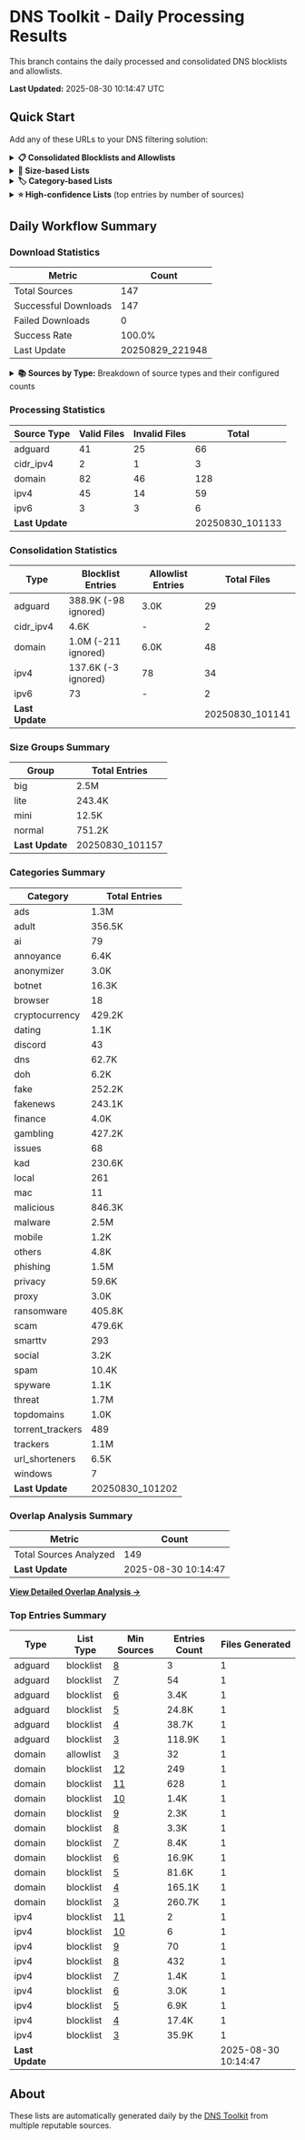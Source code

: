 # DNS Toolkit - Daily Processing Results

This branch contains the daily processed and consolidated DNS blocklists and allowlists.

**Last Updated:** 2025-08-30 10:14:47 UTC

## Quick Start

Add any of these URLs to your DNS filtering solution:

<details>
<summary><strong>📋 Consolidated Blocklists and Allowlists</strong></summary>

<strong>🛑 Blocklists</strong>

```
https://raw.githubusercontent.com/phani-kb/dns-toolkit/output/adguard_blocklist.txt
https://raw.githubusercontent.com/phani-kb/dns-toolkit/output/cidr_ipv4_blocklist.txt
https://raw.githubusercontent.com/phani-kb/dns-toolkit/output/domain_blocklist.txt
https://raw.githubusercontent.com/phani-kb/dns-toolkit/output/ipv4_blocklist.txt
https://raw.githubusercontent.com/phani-kb/dns-toolkit/output/ipv6_blocklist.txt
```

<strong>✅ Allowlists</strong>

```
https://raw.githubusercontent.com/phani-kb/dns-toolkit/output/adguard_allowlist.txt
https://raw.githubusercontent.com/phani-kb/dns-toolkit/output/domain_allowlist.txt
https://raw.githubusercontent.com/phani-kb/dns-toolkit/output/ipv4_allowlist.txt
```

</details>

<details>
<summary><strong>📏 Size-based Lists</strong></summary>

<strong>🛑 Blocklists</strong>

```
https://raw.githubusercontent.com/phani-kb/dns-toolkit/output/groups/big_adguard_blocklist.txt
https://raw.githubusercontent.com/phani-kb/dns-toolkit/output/groups/big_cidr_ipv4_blocklist.txt
https://raw.githubusercontent.com/phani-kb/dns-toolkit/output/groups/big_domain_blocklist.txt
https://raw.githubusercontent.com/phani-kb/dns-toolkit/output/groups/big_ipv4_blocklist.txt
https://raw.githubusercontent.com/phani-kb/dns-toolkit/output/groups/big_ipv6_blocklist.txt
https://raw.githubusercontent.com/phani-kb/dns-toolkit/output/groups/lite_adguard_blocklist.txt
https://raw.githubusercontent.com/phani-kb/dns-toolkit/output/groups/lite_cidr_ipv4_blocklist.txt
https://raw.githubusercontent.com/phani-kb/dns-toolkit/output/groups/lite_domain_blocklist.txt
https://raw.githubusercontent.com/phani-kb/dns-toolkit/output/groups/lite_ipv4_blocklist.txt
https://raw.githubusercontent.com/phani-kb/dns-toolkit/output/groups/mini_adguard_blocklist.txt
https://raw.githubusercontent.com/phani-kb/dns-toolkit/output/groups/mini_cidr_ipv4_blocklist.txt
https://raw.githubusercontent.com/phani-kb/dns-toolkit/output/groups/mini_domain_blocklist.txt
https://raw.githubusercontent.com/phani-kb/dns-toolkit/output/groups/mini_ipv4_blocklist.txt
https://raw.githubusercontent.com/phani-kb/dns-toolkit/output/groups/normal_adguard_blocklist.txt
https://raw.githubusercontent.com/phani-kb/dns-toolkit/output/groups/normal_cidr_ipv4_blocklist.txt
https://raw.githubusercontent.com/phani-kb/dns-toolkit/output/groups/normal_domain_blocklist.txt
https://raw.githubusercontent.com/phani-kb/dns-toolkit/output/groups/normal_ipv4_blocklist.txt
```

<strong>✅ Allowlists</strong>

```
https://raw.githubusercontent.com/phani-kb/dns-toolkit/output/groups/big_adguard_allowlist.txt
https://raw.githubusercontent.com/phani-kb/dns-toolkit/output/groups/big_domain_allowlist.txt
https://raw.githubusercontent.com/phani-kb/dns-toolkit/output/groups/big_ipv4_allowlist.txt
https://raw.githubusercontent.com/phani-kb/dns-toolkit/output/groups/lite_adguard_allowlist.txt
https://raw.githubusercontent.com/phani-kb/dns-toolkit/output/groups/lite_domain_allowlist.txt
https://raw.githubusercontent.com/phani-kb/dns-toolkit/output/groups/lite_ipv4_allowlist.txt
https://raw.githubusercontent.com/phani-kb/dns-toolkit/output/groups/mini_adguard_allowlist.txt
https://raw.githubusercontent.com/phani-kb/dns-toolkit/output/groups/mini_domain_allowlist.txt
https://raw.githubusercontent.com/phani-kb/dns-toolkit/output/groups/mini_ipv4_allowlist.txt
https://raw.githubusercontent.com/phani-kb/dns-toolkit/output/groups/normal_adguard_allowlist.txt
https://raw.githubusercontent.com/phani-kb/dns-toolkit/output/groups/normal_domain_allowlist.txt
https://raw.githubusercontent.com/phani-kb/dns-toolkit/output/groups/normal_ipv4_allowlist.txt
```

</details>

<details>
<summary><strong>🏷️ Category-based Lists</strong></summary>

<strong>🛑 Blocklists</strong>

```
https://raw.githubusercontent.com/phani-kb/dns-toolkit/output/categories/ads_adguard_blocklist.txt
https://raw.githubusercontent.com/phani-kb/dns-toolkit/output/categories/ads_domain_blocklist.txt
https://raw.githubusercontent.com/phani-kb/dns-toolkit/output/categories/ads_ipv4_blocklist.txt
https://raw.githubusercontent.com/phani-kb/dns-toolkit/output/categories/adult_adguard_blocklist.txt
https://raw.githubusercontent.com/phani-kb/dns-toolkit/output/categories/adult_domain_blocklist.txt
https://raw.githubusercontent.com/phani-kb/dns-toolkit/output/categories/annoyance_adguard_blocklist.txt
https://raw.githubusercontent.com/phani-kb/dns-toolkit/output/categories/annoyance_domain_blocklist.txt
https://raw.githubusercontent.com/phani-kb/dns-toolkit/output/categories/anonymizer_ipv4_blocklist.txt
https://raw.githubusercontent.com/phani-kb/dns-toolkit/output/categories/botnet_domain_blocklist.txt
https://raw.githubusercontent.com/phani-kb/dns-toolkit/output/categories/botnet_ipv4_blocklist.txt
https://raw.githubusercontent.com/phani-kb/dns-toolkit/output/categories/cryptocurrency_adguard_blocklist.txt
https://raw.githubusercontent.com/phani-kb/dns-toolkit/output/categories/cryptocurrency_domain_blocklist.txt
https://raw.githubusercontent.com/phani-kb/dns-toolkit/output/categories/cryptocurrency_ipv4_blocklist.txt
https://raw.githubusercontent.com/phani-kb/dns-toolkit/output/categories/dating_adguard_blocklist.txt
https://raw.githubusercontent.com/phani-kb/dns-toolkit/output/categories/dns_ipv4_blocklist.txt
https://raw.githubusercontent.com/phani-kb/dns-toolkit/output/categories/dns_ipv6_blocklist.txt
https://raw.githubusercontent.com/phani-kb/dns-toolkit/output/categories/doh_adguard_blocklist.txt
https://raw.githubusercontent.com/phani-kb/dns-toolkit/output/categories/doh_domain_blocklist.txt
https://raw.githubusercontent.com/phani-kb/dns-toolkit/output/categories/doh_ipv4_blocklist.txt
https://raw.githubusercontent.com/phani-kb/dns-toolkit/output/categories/fake_adguard_blocklist.txt
https://raw.githubusercontent.com/phani-kb/dns-toolkit/output/categories/fake_domain_blocklist.txt
https://raw.githubusercontent.com/phani-kb/dns-toolkit/output/categories/fakenews_domain_blocklist.txt
https://raw.githubusercontent.com/phani-kb/dns-toolkit/output/categories/gambling_domain_blocklist.txt
https://raw.githubusercontent.com/phani-kb/dns-toolkit/output/categories/kad_domain_blocklist.txt
https://raw.githubusercontent.com/phani-kb/dns-toolkit/output/categories/local_adguard_blocklist.txt
https://raw.githubusercontent.com/phani-kb/dns-toolkit/output/categories/local_domain_blocklist.txt
https://raw.githubusercontent.com/phani-kb/dns-toolkit/output/categories/malicious_adguard_blocklist.txt
https://raw.githubusercontent.com/phani-kb/dns-toolkit/output/categories/malicious_cidr_ipv4_blocklist.txt
https://raw.githubusercontent.com/phani-kb/dns-toolkit/output/categories/malicious_domain_blocklist.txt
https://raw.githubusercontent.com/phani-kb/dns-toolkit/output/categories/malicious_ipv4_blocklist.txt
https://raw.githubusercontent.com/phani-kb/dns-toolkit/output/categories/malicious_ipv6_blocklist.txt
https://raw.githubusercontent.com/phani-kb/dns-toolkit/output/categories/malware_adguard_blocklist.txt
https://raw.githubusercontent.com/phani-kb/dns-toolkit/output/categories/malware_domain_blocklist.txt
https://raw.githubusercontent.com/phani-kb/dns-toolkit/output/categories/malware_ipv4_blocklist.txt
https://raw.githubusercontent.com/phani-kb/dns-toolkit/output/categories/mobile_adguard_blocklist.txt
https://raw.githubusercontent.com/phani-kb/dns-toolkit/output/categories/phishing_adguard_blocklist.txt
https://raw.githubusercontent.com/phani-kb/dns-toolkit/output/categories/phishing_domain_blocklist.txt
https://raw.githubusercontent.com/phani-kb/dns-toolkit/output/categories/privacy_adguard_blocklist.txt
https://raw.githubusercontent.com/phani-kb/dns-toolkit/output/categories/privacy_domain_blocklist.txt
https://raw.githubusercontent.com/phani-kb/dns-toolkit/output/categories/privacy_ipv4_blocklist.txt
https://raw.githubusercontent.com/phani-kb/dns-toolkit/output/categories/proxy_ipv4_blocklist.txt
https://raw.githubusercontent.com/phani-kb/dns-toolkit/output/categories/ransomware_adguard_blocklist.txt
https://raw.githubusercontent.com/phani-kb/dns-toolkit/output/categories/ransomware_domain_blocklist.txt
https://raw.githubusercontent.com/phani-kb/dns-toolkit/output/categories/scam_domain_blocklist.txt
https://raw.githubusercontent.com/phani-kb/dns-toolkit/output/categories/scam_ipv4_blocklist.txt
https://raw.githubusercontent.com/phani-kb/dns-toolkit/output/categories/smarttv_domain_blocklist.txt
https://raw.githubusercontent.com/phani-kb/dns-toolkit/output/categories/social_domain_blocklist.txt
https://raw.githubusercontent.com/phani-kb/dns-toolkit/output/categories/spam_adguard_blocklist.txt
https://raw.githubusercontent.com/phani-kb/dns-toolkit/output/categories/spam_domain_blocklist.txt
https://raw.githubusercontent.com/phani-kb/dns-toolkit/output/categories/spam_ipv4_blocklist.txt
https://raw.githubusercontent.com/phani-kb/dns-toolkit/output/categories/spyware_adguard_blocklist.txt
https://raw.githubusercontent.com/phani-kb/dns-toolkit/output/categories/threat_adguard_blocklist.txt
https://raw.githubusercontent.com/phani-kb/dns-toolkit/output/categories/threat_cidr_ipv4_blocklist.txt
https://raw.githubusercontent.com/phani-kb/dns-toolkit/output/categories/threat_domain_blocklist.txt
https://raw.githubusercontent.com/phani-kb/dns-toolkit/output/categories/threat_ipv4_blocklist.txt
https://raw.githubusercontent.com/phani-kb/dns-toolkit/output/categories/threat_ipv6_blocklist.txt
https://raw.githubusercontent.com/phani-kb/dns-toolkit/output/categories/torrent_trackers_domain_blocklist.txt
https://raw.githubusercontent.com/phani-kb/dns-toolkit/output/categories/trackers_adguard_blocklist.txt
https://raw.githubusercontent.com/phani-kb/dns-toolkit/output/categories/trackers_domain_blocklist.txt
https://raw.githubusercontent.com/phani-kb/dns-toolkit/output/categories/url_shorteners_domain_blocklist.txt
```

<strong>✅ Allowlists</strong>

```
https://raw.githubusercontent.com/phani-kb/dns-toolkit/output/categories/ads_adguard_allowlist.txt
https://raw.githubusercontent.com/phani-kb/dns-toolkit/output/categories/ai_domain_allowlist.txt
https://raw.githubusercontent.com/phani-kb/dns-toolkit/output/categories/ai_ipv4_allowlist.txt
https://raw.githubusercontent.com/phani-kb/dns-toolkit/output/categories/annoyance_adguard_allowlist.txt
https://raw.githubusercontent.com/phani-kb/dns-toolkit/output/categories/browser_domain_allowlist.txt
https://raw.githubusercontent.com/phani-kb/dns-toolkit/output/categories/discord_domain_allowlist.txt
https://raw.githubusercontent.com/phani-kb/dns-toolkit/output/categories/finance_domain_allowlist.txt
https://raw.githubusercontent.com/phani-kb/dns-toolkit/output/categories/issues_domain_allowlist.txt
https://raw.githubusercontent.com/phani-kb/dns-toolkit/output/categories/local_adguard_allowlist.txt
https://raw.githubusercontent.com/phani-kb/dns-toolkit/output/categories/local_domain_allowlist.txt
https://raw.githubusercontent.com/phani-kb/dns-toolkit/output/categories/local_ipv4_allowlist.txt
https://raw.githubusercontent.com/phani-kb/dns-toolkit/output/categories/mac_domain_allowlist.txt
https://raw.githubusercontent.com/phani-kb/dns-toolkit/output/categories/malicious_adguard_allowlist.txt
https://raw.githubusercontent.com/phani-kb/dns-toolkit/output/categories/malware_adguard_allowlist.txt
https://raw.githubusercontent.com/phani-kb/dns-toolkit/output/categories/malware_domain_allowlist.txt
https://raw.githubusercontent.com/phani-kb/dns-toolkit/output/categories/mobile_domain_allowlist.txt
https://raw.githubusercontent.com/phani-kb/dns-toolkit/output/categories/others_adguard_allowlist.txt
https://raw.githubusercontent.com/phani-kb/dns-toolkit/output/categories/others_domain_allowlist.txt
https://raw.githubusercontent.com/phani-kb/dns-toolkit/output/categories/privacy_adguard_allowlist.txt
https://raw.githubusercontent.com/phani-kb/dns-toolkit/output/categories/topdomains_domain_allowlist.txt
https://raw.githubusercontent.com/phani-kb/dns-toolkit/output/categories/trackers_adguard_allowlist.txt
https://raw.githubusercontent.com/phani-kb/dns-toolkit/output/categories/windows_domain_allowlist.txt
```

</details>

<details>
<summary><strong>⭐ High-confidence Lists</strong> (top entries by number of sources)</summary>

<strong>🛑 Blocklists</strong>

```
https://raw.githubusercontent.com/phani-kb/dns-toolkit/output/top/top_adguard_blocklist_min3.txt
https://raw.githubusercontent.com/phani-kb/dns-toolkit/output/top/top_adguard_blocklist_min4.txt
https://raw.githubusercontent.com/phani-kb/dns-toolkit/output/top/top_adguard_blocklist_min5.txt
https://raw.githubusercontent.com/phani-kb/dns-toolkit/output/top/top_adguard_blocklist_min6.txt
https://raw.githubusercontent.com/phani-kb/dns-toolkit/output/top/top_adguard_blocklist_min7.txt
https://raw.githubusercontent.com/phani-kb/dns-toolkit/output/top/top_adguard_blocklist_min8.txt
https://raw.githubusercontent.com/phani-kb/dns-toolkit/output/top/top_domain_blocklist_min10.txt
https://raw.githubusercontent.com/phani-kb/dns-toolkit/output/top/top_domain_blocklist_min11.txt
https://raw.githubusercontent.com/phani-kb/dns-toolkit/output/top/top_domain_blocklist_min12.txt
https://raw.githubusercontent.com/phani-kb/dns-toolkit/output/top/top_domain_blocklist_min3.txt
https://raw.githubusercontent.com/phani-kb/dns-toolkit/output/top/top_domain_blocklist_min4.txt
https://raw.githubusercontent.com/phani-kb/dns-toolkit/output/top/top_domain_blocklist_min5.txt
https://raw.githubusercontent.com/phani-kb/dns-toolkit/output/top/top_domain_blocklist_min6.txt
https://raw.githubusercontent.com/phani-kb/dns-toolkit/output/top/top_domain_blocklist_min7.txt
https://raw.githubusercontent.com/phani-kb/dns-toolkit/output/top/top_domain_blocklist_min8.txt
https://raw.githubusercontent.com/phani-kb/dns-toolkit/output/top/top_domain_blocklist_min9.txt
https://raw.githubusercontent.com/phani-kb/dns-toolkit/output/top/top_ipv4_blocklist_min10.txt
https://raw.githubusercontent.com/phani-kb/dns-toolkit/output/top/top_ipv4_blocklist_min11.txt
https://raw.githubusercontent.com/phani-kb/dns-toolkit/output/top/top_ipv4_blocklist_min3.txt
https://raw.githubusercontent.com/phani-kb/dns-toolkit/output/top/top_ipv4_blocklist_min4.txt
https://raw.githubusercontent.com/phani-kb/dns-toolkit/output/top/top_ipv4_blocklist_min5.txt
https://raw.githubusercontent.com/phani-kb/dns-toolkit/output/top/top_ipv4_blocklist_min6.txt
https://raw.githubusercontent.com/phani-kb/dns-toolkit/output/top/top_ipv4_blocklist_min7.txt
https://raw.githubusercontent.com/phani-kb/dns-toolkit/output/top/top_ipv4_blocklist_min8.txt
https://raw.githubusercontent.com/phani-kb/dns-toolkit/output/top/top_ipv4_blocklist_min9.txt
```

<strong>✅ Allowlists</strong>

```
https://raw.githubusercontent.com/phani-kb/dns-toolkit/output/top/top_domain_allowlist_min3.txt
```

</details>

## Daily Workflow Summary

### Download Statistics

| Metric | Count |
|--------|-------|
| Total Sources | 147 |
| Successful Downloads | 147 |
| Failed Downloads | 0 |
| Success Rate | 100.0% |
| Last Update | 20250829_221948 |

<details>
<summary><strong>📚 Sources by Type:</strong> Breakdown of source types and their configured counts</summary>

**Sources by Type:**

| Source Type | Count |
|-------------|-------|
| adguard | 32 |
| cidr_ipv4 | 3 |
| domain | 50 |
| domain_adguard | 17 |
| domain_comment | 1 |
| domain_csv_http_url_find | 1 |
| domain_custom_csv_blackbook | 1 |
| domain_custom_csv_maltrail | 1 |
| domain_custom_html_puppyscams | 1 |
| domain_http_url | 3 |
| domain_top | 1 |
| domain_url | 3 |
| domain_with_comment_suffix | 1 |
| hostname | 16 |
| ipv4 | 28 |
| ipv4_cidr_expand | 5 |
| ipv4_csv_http_url_find | 1 |
| ipv4_find | 5 |
| ipv4_from_domain | 2 |
| ipv4_http_url | 3 |
| ipv4_range_expand | 1 |
| ipv4_url | 1 |
| ipv6 | 1 |
| ipv6_find | 1 |
| ipv6_htaccess | 1 |

</details>

### Processing Statistics

| Source Type | Valid Files | Invalid Files | Total |
|-------------|-------------|---------------|-------|
| adguard | 41 | 25 | 66 |
| cidr_ipv4 | 2 | 1 | 3 |
| domain | 82 | 46 | 128 |
| ipv4 | 45 | 14 | 59 |
| ipv6 | 3 | 3 | 6 |
| **Last Update** | | | 20250830_101133 |

### Consolidation Statistics

| Type | Blocklist Entries | Allowlist Entries | Total Files |
|------|-------------------|-------------------|-------------|
| adguard | 388.9K (-98 ignored) | 3.0K | 29 |
| cidr_ipv4 | 4.6K | - | 2 |
| domain | 1.0M (-211 ignored) | 6.0K | 48 |
| ipv4 | 137.6K (-3 ignored) | 78 | 34 |
| ipv6 | 73 | - | 2 |
| **Last Update** | | | 20250830_101141 |

### Size Groups Summary

| Group | Total Entries |
|-------|---------------|
| big | 2.5M |
| lite | 243.4K |
| mini | 12.5K |
| normal | 751.2K |
| **Last Update** | 20250830_101157 |

### Categories Summary

| Category | Total Entries |
|----------|---------------|
| ads | 1.3M |
| adult | 356.5K |
| ai | 79 |
| annoyance | 6.4K |
| anonymizer | 3.0K |
| botnet | 16.3K |
| browser | 18 |
| cryptocurrency | 429.2K |
| dating | 1.1K |
| discord | 43 |
| dns | 62.7K |
| doh | 6.2K |
| fake | 252.2K |
| fakenews | 243.1K |
| finance | 4.0K |
| gambling | 427.2K |
| issues | 68 |
| kad | 230.6K |
| local | 261 |
| mac | 11 |
| malicious | 846.3K |
| malware | 2.5M |
| mobile | 1.2K |
| others | 4.8K |
| phishing | 1.5M |
| privacy | 59.6K |
| proxy | 3.0K |
| ransomware | 405.8K |
| scam | 479.6K |
| smarttv | 293 |
| social | 3.2K |
| spam | 10.4K |
| spyware | 1.1K |
| threat | 1.7M |
| topdomains | 1.0K |
| torrent_trackers | 489 |
| trackers | 1.1M |
| url_shorteners | 6.5K |
| windows | 7 |
| **Last Update** | 20250830_101202 |

### Overlap Analysis Summary

| Metric | Count |
|--------|-------|
| Total Sources Analyzed | 149 |
| **Last Update** | 2025-08-30 10:14:47 |

**[View Detailed Overlap Analysis →](overlap.md)**

### Top Entries Summary

| Type | List Type | Min Sources | Entries Count | Files Generated |
|------|-----------|-------------|---------------|----------------|
| adguard | blocklist | [8](https://raw.githubusercontent.com/phani-kb/dns-toolkit/output/top/top_adguard_blocklist_min8.txt) | 3 | 1 |
| adguard | blocklist | [7](https://raw.githubusercontent.com/phani-kb/dns-toolkit/output/top/top_adguard_blocklist_min7.txt) | 54 | 1 |
| adguard | blocklist | [6](https://raw.githubusercontent.com/phani-kb/dns-toolkit/output/top/top_adguard_blocklist_min6.txt) | 3.4K | 1 |
| adguard | blocklist | [5](https://raw.githubusercontent.com/phani-kb/dns-toolkit/output/top/top_adguard_blocklist_min5.txt) | 24.8K | 1 |
| adguard | blocklist | [4](https://raw.githubusercontent.com/phani-kb/dns-toolkit/output/top/top_adguard_blocklist_min4.txt) | 38.7K | 1 |
| adguard | blocklist | [3](https://raw.githubusercontent.com/phani-kb/dns-toolkit/output/top/top_adguard_blocklist_min3.txt) | 118.9K | 1 |
| domain | allowlist | [3](https://raw.githubusercontent.com/phani-kb/dns-toolkit/output/top/top_domain_allowlist_min3.txt) | 32 | 1 |
| domain | blocklist | [12](https://raw.githubusercontent.com/phani-kb/dns-toolkit/output/top/top_domain_blocklist_min12.txt) | 249 | 1 |
| domain | blocklist | [11](https://raw.githubusercontent.com/phani-kb/dns-toolkit/output/top/top_domain_blocklist_min11.txt) | 628 | 1 |
| domain | blocklist | [10](https://raw.githubusercontent.com/phani-kb/dns-toolkit/output/top/top_domain_blocklist_min10.txt) | 1.4K | 1 |
| domain | blocklist | [9](https://raw.githubusercontent.com/phani-kb/dns-toolkit/output/top/top_domain_blocklist_min9.txt) | 2.3K | 1 |
| domain | blocklist | [8](https://raw.githubusercontent.com/phani-kb/dns-toolkit/output/top/top_domain_blocklist_min8.txt) | 3.3K | 1 |
| domain | blocklist | [7](https://raw.githubusercontent.com/phani-kb/dns-toolkit/output/top/top_domain_blocklist_min7.txt) | 8.4K | 1 |
| domain | blocklist | [6](https://raw.githubusercontent.com/phani-kb/dns-toolkit/output/top/top_domain_blocklist_min6.txt) | 16.9K | 1 |
| domain | blocklist | [5](https://raw.githubusercontent.com/phani-kb/dns-toolkit/output/top/top_domain_blocklist_min5.txt) | 81.6K | 1 |
| domain | blocklist | [4](https://raw.githubusercontent.com/phani-kb/dns-toolkit/output/top/top_domain_blocklist_min4.txt) | 165.1K | 1 |
| domain | blocklist | [3](https://raw.githubusercontent.com/phani-kb/dns-toolkit/output/top/top_domain_blocklist_min3.txt) | 260.7K | 1 |
| ipv4 | blocklist | [11](https://raw.githubusercontent.com/phani-kb/dns-toolkit/output/top/top_ipv4_blocklist_min11.txt) | 2 | 1 |
| ipv4 | blocklist | [10](https://raw.githubusercontent.com/phani-kb/dns-toolkit/output/top/top_ipv4_blocklist_min10.txt) | 6 | 1 |
| ipv4 | blocklist | [9](https://raw.githubusercontent.com/phani-kb/dns-toolkit/output/top/top_ipv4_blocklist_min9.txt) | 70 | 1 |
| ipv4 | blocklist | [8](https://raw.githubusercontent.com/phani-kb/dns-toolkit/output/top/top_ipv4_blocklist_min8.txt) | 432 | 1 |
| ipv4 | blocklist | [7](https://raw.githubusercontent.com/phani-kb/dns-toolkit/output/top/top_ipv4_blocklist_min7.txt) | 1.4K | 1 |
| ipv4 | blocklist | [6](https://raw.githubusercontent.com/phani-kb/dns-toolkit/output/top/top_ipv4_blocklist_min6.txt) | 3.0K | 1 |
| ipv4 | blocklist | [5](https://raw.githubusercontent.com/phani-kb/dns-toolkit/output/top/top_ipv4_blocklist_min5.txt) | 6.9K | 1 |
| ipv4 | blocklist | [4](https://raw.githubusercontent.com/phani-kb/dns-toolkit/output/top/top_ipv4_blocklist_min4.txt) | 17.4K | 1 |
| ipv4 | blocklist | [3](https://raw.githubusercontent.com/phani-kb/dns-toolkit/output/top/top_ipv4_blocklist_min3.txt) | 35.9K | 1 |
| **Last Update** | | | | 2025-08-30 10:14:47 |

## About

These lists are automatically generated daily by the [DNS Toolkit](https://github.com/phani-kb/dns-toolkit) from multiple reputable sources.


